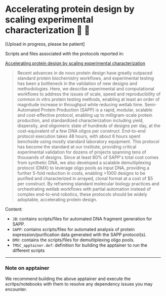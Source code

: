 # Accelerating protein design by scaling experimental characterization :robot: :dna:

[Upload in progress, please be patient]

Scripts and files associated with the protocols reported in:

[Accelerating protein design by scaling experimental characterization](https://www.biorxiv.org/content/10.1101/2025.08.05.668824v1)

> Recent advances in de novo protein design have greatly outpaced standard protein biochemistry workflows, and experimental testing has been a bottleneck in the validation of new designs and methodologies. Here, we describe experimental and computational workflows to address the issues of scale, speed and reproducibility of common in vitro protein testing methods, enabling at least an order of magnitude increase in throughput while reducing wetlab time. Semi-Automated Protein Production (SAPP) is a rapid, modular, scalable and cost-effective protocol, enabling up to milligram-scale protein production, and standardized characterization including yield, dispersity, and oligomeric state of hundreds of designs per day, at the cost-equivalent of a few DNA oligos per construct. End-to-end protocol execution takes 48 hours, with about 6 hours spent benchside using mostly standard laboratory equipment. This protocol has become the standard at our institute, providing critical experimental validation for dozens of projects spanning tens of thousands of designs. Since at least 80% of SAPP's total cost comes from synthetic DNA, we also developed a scalable demultiplexing protocol (DMX) to leverage oligo pools as input DNA, providing a further 5-fold reduction in costs, enabling >1000 designs to be purified and characterized in arrayed, clonal format at a cost of $5 per construct. By reframing standard molecular biology practices and orchestrating wetlab workflows with partial automation instead of complex end-to-end robotics, these protocols should be widely adoptable, accelerating protein design.

Content:
- `JB`: contains scripts/files for automated DNA fragment generation for SAPP.
- `SAPP`: contains scripts/files for automated analysis of protein expression/purification data generated with the SAPP protocol(s).
- `DMX`: contains the scripts/files for demultiplexing oligo pools.
- `TMSC_apptainer.def`: definition for building the apptainer to run the different scripts

---
### Note on apptainer   
We recommend building the above apptainer and execute the scritps/notebooks with them to resolve any dependency issues you may encounter.


